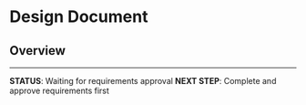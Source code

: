 # Design Document

## Overview
<!-- 技術設計は要件承認後に生成されます -->

---
**STATUS**: Waiting for requirements approval
**NEXT STEP**: Complete and approve requirements first